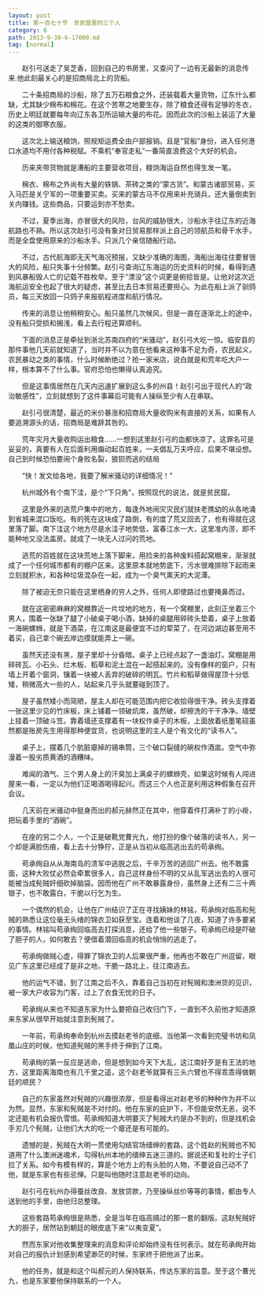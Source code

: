 ```yaml
---
layout: post
title: 第一百七十节　贫民窟里的三个人
category: 6
path: 2013-9-30-6-17000.md
tag: [normal]
---
```


　　赵引弓送走了吴芝香，回到自己的书房里，又查问了一边有无最新的消息传来.他此刻最关心的是招商局北上的货船。

　　二十条招商局的沙船，除了五万石粮食之外，还装载着大量货物，辽东什么都缺，尤其缺少棉布和棉花。在这个苦寒之地要生存，除了粮食还得有足够的冬衣，历史上明廷就要每年向辽东各卫所运输大量的布花。因而此次的沙船上装运了大量的这类的御寒衣服。

　　这次北上输送粮饷，照规矩运费全由户部报销。且是“官船”身份，进入任何港口水道均不用付各种税赋。不乘机“奉官走私”一番简直浪费这个大好的机会。

　　历来夹带货物就是漕船的主要营收项目，粮饷海运自然也得生发一笔。

　　棉衣、棉布之外尚有大量的铁锅、茶砖之类的“蒙古货”。和蒙古诸部贸易，买入马匹是关宁军的一项重要买卖。买来的蒙古马不仅用来补充骑兵，还大量倒卖到关内赚钱。这些商品，只要运到亦不愁卖。

　　不过，夏季出海，亦冒很大的风险，台风的威胁很大，沙船水手往辽东的近海航路也不熟。所以这次赵引弓没有象对日贸易那样派上自己的领航员和骨干水手，而是全盘使用原来的沙船水手。只派几个亲信随船行动。

　　不过，古代航海即无天气海况预报，又缺少准确的海图，海船出海往往要冒很大的风险，船只失事十分频繁。赵引弓查询辽东海运的历史资料的时候，看得到遇到风暴船毁人亡的记载不胜枚举。至于“漂没”这个词更是俯拾皆是。让他对这次近海航运安全也起了很大的疑虑，甚至比去日本贸易还要担心。为此在船上派了驯鸽员，每三天放回一只鸽子来报航程进度和航行情况。

　　传来的消息让他稍稍安心。船只虽然几次候风，但是一直在逐渐北上的途中，没有船只受损和搁浅，看上去行程还算顺利。

　　下面的消息正是牵扯到浙北苏南四府的“米骚动”，赵引弓大吃一惊。临安县的那件事他几天前就知道了，当时并不以为意在他看来这种事不足为奇，农民起义，农民暴动之类的事情，什么时候断绝过？抢一家米店，说白就是和荒年吃大户一样，根本算不了什么事。官府恐怕也懒得认真追究。

　　但是这事情居然在几天内迅速扩展到这么多的州县！赵引弓出于现代人的“政治敏感性”，立刻就想到了这件事幕后可能有人操纵至少有人在串联。

　　赵引弓很清楚，最近的米价暴涨和招商局大量收购米有直接的关系，如果有人要追溯源头的话，招商局是难辞其咎的。

　　荒年灾月大量收购运出粮食……一想到这里赵引弓的血都快凉了。这罪名可是妥妥的，真要有人在后面利用煽动起百姓来，一夫倡乱万夫呼应，后果不堪设想。自己到时候恐怕要闹个身败名裂，狼狈而逃的结局

　　“快！发文给各地，我要了解米骚动的详细情况！”

　　杭州城外有个南下洼，是个“下只角”，按照现代的说法，就是贫民窟。

　　这里是外来的逃荒户集中的地方，每逢外地闹灾灾民们就扶老携幼的从各地涌到省城来混口饭吃。有的死在这块成了路倒，有的度了荒又回去了，也有得就在这里落了脚。南下洼这个地方尽是水洼子地势低，富春江水一大，这里准内涝，即不能种地又没法盖房。就成了一块无人过问的荒地。

　　逃荒的百姓就在这块荒地上落下脚来，用捡来的各种废料搭起窝棚来，渐渐就成了一个任何城市都有的棚户区来。这里原本就地势底下，污水很难排除下起雨来立刻就积水，和各种垃圾混杂在一起，成为一个臭气熏天的大泥潭。

　　除了被迫无奈只能在这里栖身的穷人之外，任何人即使路过也要掩鼻而过。

　　就在这密密麻麻的窝棚靠近一片坟地的地方，有一个窝棚里，此刻正坐着三个男人，围着一张缺了腿了小破桌子喝小酒，缺掉的桌腿用碎砖头垫着，桌子上放着一海碗螺蛳，就是下酒菜，在江南这是最便宜不过的荤菜了，在河边湖边甚至用不着买，自己拿个碗去岸边摸就能弄上一碗。

　　虽然天还没有黑，屋子里却十分昏暗。桌子上已经点起了一盏油灯。窝棚是用碎砖瓦、小石头、烂木板、稻草和泥土混在一起搭起来的。没有像样的窗户，只有墙上开着个窗洞，镶着一块被人丢弃的破碎的明瓦。竹片和稻草做得屋顶十分低矮，稍微高大一些的人，站起来几乎头就要碰到顶了。

　　屋子虽然矮小而简陋，屋主人却在可能范围内把它收拾得很干净。砖头支撑着一张这里少见的竹床板，床上铺着一领破炕席，虽然破，却擦洗的干干净净。墙壁上挂着一顶破斗笠。靠着墙还支撑着有一块权作桌子的木板，上面放着纸墨笔砚虽然都是账房先生用得那种便宜货，也说明这里的主人是个有文化的“读书人”。

　　桌子上，摆着几个肮脏瘪掉的锡串筒，三个破口裂缝的碗权作酒盅。空气中弥漫着一股劣质黄酒的酒糟味。

　　难闻的酒气、三个男人身上的汗臭加上满桌子的螺蛳壳，如果这时候有人闯进屋来一看，一定以为他们正喝酒喝得起兴。而这三个人也正是利用这种假象在召开会议。

　　几天前在米骚动中挺身而出的郝元赫然正在其中，他穿着件打满补丁的小褂，把玩着手里的“酒碗”。

　　在座的另二个人，一个正是破靴党曹光九，他打扮的像个破落的读书人，另一个却是满脸伤痕，看上去十分狰狞，正是从当初从临高逃出去的苟承绚。

　　苟承绚自从从海南岛的溃军中逃脱之后，千辛万苦的逃回广州去。他不敢露面，这种大败仗必然会牵累很多人，自己这样身份不明的又从乱军逃出去的人很可能被当成髡贼奸细砍掉脑袋。因而他在广州不敢暴露身份，虽然身上还有二三十两银子，也不敢露白，干脆以行乞为生。

　　一个偶然的机会，让他在广州结识了正在寻找姨妹的林铭，苟承绚对临高和髡贼的熟悉让这位毫无头绪的锦衣卫如获至宝。连着和他谈了几夜，知道了许多要紧的事情。林铭叫苟承绚回临高去打探消息，还给了他一些银子。苟承绚已经是吓破了胆子的人，如何敢去？便借着潜回临高的机会悄悄的逃走了。

　　苟承绚做贼心虚，得罪了锦衣卫的人后果很严重，他再也不敢在广州逗留，眼见广东这里已经成了是非之地，干脆一路北上，往江南逃去。

　　他的运气不错，到了江南之后不久，靠着自己当初在对髡贼和澳洲货的见识，被一家大户收容为门客，过上了衣食无忧的日子。

　　苟承绚从来也不知道东家为什么要把自己收归门下，一直到不久前他才知道原来东家从很早开始就注意到髡贼了。

　　一年前，苟承绚奉命到杭州去摸赵老爷的底细，当他第一次看到完璧书坊和凤凰山庄的时候，他知道髡贼的黑手终于伸到了江南。

　　苟承绚的第一反应是逃命，但是想到如今天下大乱，这江南好歹是有王法的地方，这里距离海南也有几千里之遥，这个赵老爷就算有三头六臂也不得乖乖得做朝廷的顺民？

　　自己的东家虽然对髡贼的兴趣很浓厚，但是看得出对赵老爷的种种作为并不以为然。显然，东家和髡贼是不对付的。他在东家的庇护下，不但能安然无恙，说不定还能有机会报仇雪恨。苟承绚知道大明要灭了髡贼大约是办不到的，但是找机会手刃几个髡贼，让他们大大的吃一个瘪还是有可能的。

　　遗憾的是，髡贼在大明一贯使用勾结官场缙绅的套路，这个姓赵的髡贼也不知道用了什么澳洲迷魂术，勾得杭州本地的缙绅五迷三道的。据说还和复社的士子们拉了关系。如今有模有样的，算是个地方上的有头脸的人物，不要说自己动不了他，就是东家也有些忌惮。只是叫他随时注意赵老爷的动向。

　　赵引弓在杭州办得蚕丝改良、发放贷款，乃至操纵丝价等等的事情，都由专人送到他的手里，由他归总整理。

　　这些套路苟承绚很是熟悉，全是当年在临高搞过的那一套的翻版。这赵髡贼好大的胆子，居然钻到朝廷的眼皮底下来“以夷变夏”。

　　然而东家对他收集整理来的消息和评论却始终没有任何表示。就在苟承绚开始对自己的报仇计划感到希望渺茫的时候，东家终于把他派了出来。

　　他的任务，就是和这个叫郝元的人保持联系，传达东家的旨意。至于这个曹光九，也是东家要他保持联系的一个人。
